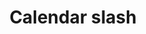 ---
title: Calendar slash
tags: ["calendar", "slash", "cancel", "delete", "remove", "no"]
icon: calendar-slash
svg: '<svg xmlns="http://www.w3.org/2000/svg" width="24" height="24" fill="none" viewBox="0 0 24 24" stroke-width="1.5" stroke-linecap="round" stroke-linejoin="round" stroke="currentColor"><path d="M7.5 5V3M3.25 8H11m9.75 0H16m-1.4-4H9.4c-2.24 0-3.36 0-4.216.412a3.896 3.896 0 0 0-1.748 1.65C3 6.872 3 7.93 3 10.045v4.912c0 .827 0 1.492.026 2.044M3 21l1.138-1.138M21 3l-1.692 1.692m0 0c.528.352.96.822 1.256 1.37.436.81.436 1.868.436 3.983v4.912c0 2.115 0 3.173-.436 3.981a3.896 3.896 0 0 1-1.748 1.651C17.96 21 16.84 21 14.6 21H9.4c-2.24 0-3.36 0-4.216-.412a3.993 3.993 0 0 1-1.046-.726m15.17-15.17L16 8m0 0L4.138 19.862"/></svg>'
---